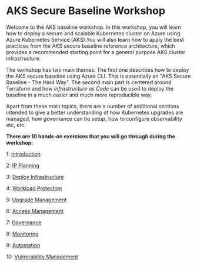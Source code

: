 # AKS Secure Baseline Workshop

Welcome to the AKS baseline workshop. In this workshop, you will learn how to deploy a secure and scalable Kubernetes cluster on Azure using Azure Kubernetes Service (AKS).You will also learn how to apply the best practices from the AKS secure baseline reference architecture, which provides a recommended starting point for a general purpose AKS cluster infrastructure. 

The workshop has two main themes. The first one describes how to deploy the AKS secure baseline using Azure CLI. This is essentially an "AKS Secure Baseline - The Hard Way". The second main part is centered around Terraform and how *Infrastructure as Code* can be used to deploy the baseline in a much easier and much more reproducible way.

Apart from these main topics, there are a number of additional sections intended to give a better understanding of how Kubernetes upgrades are managed, how governance can be setup, how to configure observability etc, etc.


**There are 10 hands-on exercises that you will go through during the workshop:**

1: <a href="01-introduction.md">Introduction</a>

2: <a href="02-ip-planning.md">IP Planning</a>

3: <a href="03-deploy-infrastructure.md">Deploy Infrastructure</a>

4: <a href="04-workload-protection.md">Workload Protection</a>

5: <a href="05-upgrade-management.md">Upgrade Management</a>

6: <a href="06-access-management.md">Access Management</a>

7: <a href="07-governance.md">Governance</a>

8: <a href="08-monitoring.md">Monitoring</a>

9: <a href="09-automation.md">Automation</a>

10: <a href="10-vulnerability-management.md">Vulnerability Management</a>